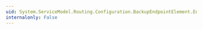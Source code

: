 ```yaml
---
uid: System.ServiceModel.Routing.Configuration.BackupEndpointElement.EndpointName
internalonly: False
---
```

